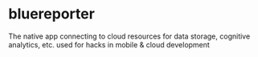# bluereporter
The native app connecting to cloud resources for data storage, cognitive analytics, etc. used for hacks in mobile &amp; cloud development

